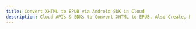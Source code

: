 ---title: Convert XHTML to EPUB via Android SDK in Clouddescription: Cloud APIs & SDKs to Convert XHTML to EPUB. Also Create, Edit & Render Microsoft Word & OpenOffice documents in the Cloud.---